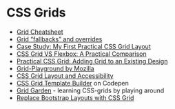 # CSS Grids

-	[Grid Cheatsheet](https://alialaa.github.io/css-grid-cheat-sheet/)
-	[Grid “fallbacks” and overrides](https://rachelandrew.co.uk/css/cheatsheets/grid-fallbacks)
-	[Case Study: My First Practical CSS Grid Layout](https://cloudfour.com/thinks/first-css-grid-layout/)
-	[CSS Grid VS Flexbox: A Practical Comparison](http://tutorialzine.com/2017/03/css-grid-vs-flexbox/)
-	[Practical CSS Grid: Adding Grid to an Existing Design](https://alistapart.com/article/practical-grid)
-	[Grid-Playground by Mozilla](https://www.mozilla.org/en-US/developer/css-grid/)
-	[CSS Grid Layout and Accessibility](https://developer.mozilla.org/en-US/docs/Web/CSS/CSS_Grid_Layout/CSS_Grid_Layout_and_Accessibility)
-	[CSS Grid Template Builder](http://codepen.io/anthonydugois/full/RpYBmy/) on Codepen
-	[Grid Garden](http://cssgridgarden.com) - learning CSS-grids by playing around
-	[Replace Bootstrap Layouts with CSS Grid](https://hacks.mozilla.org/2017/04/replace-bootstrap-layouts-with-css-grid/)
